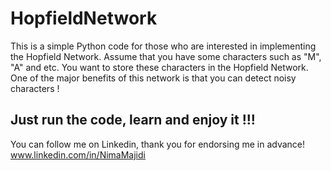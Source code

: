 # HopfieldNetwork

This is a simple Python code for those who are interested in implementing the Hopfield Network. 
Assume that you have some characters such as "M", "A" and etc. You want to store these characters in the Hopfield Network. One of the major benefits of this network is that you can detect noisy characters !


Just run the code, learn and enjoy it !!!
-------------
You can follow me on Linkedin, thank you for endorsing me in advance! 
www.linkedin.com/in/NimaMajidi

